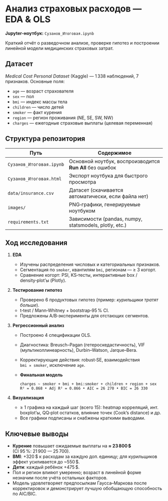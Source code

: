 # Анализ страховых расходов — EDA & OLS

**Jupyter‑ноутбук:** `Сузанов_Итоговая.ipynb`

Краткий отчёт о разведочном анализе, проверке гипотез и построении линейной модели медицинских страховых затрат.

## Датасет

*Medical Cost Personal Dataset* (Kaggle) — 1 338 наблюдений, 7 признаков.
Основные поля:

* `age` — возраст страхователя
* `sex` — пол
* `bmi` — индекс массы тела
* `children` — число детей
* `smoker` — факт курения
* `region` — регион проживания (NE, SE, SW, NW)
* `charges` — ежегодные страховые выплаты (целевая переменная)


## Структура репозитория

| Путь                     | Содержимое                                               |
| ------------------------ | -------------------------------------------------------- |
| `Сузанов_Итоговая.ipynb` | Основной ноутбук, воспроизводится **Run All** без ошибок |
| `Сузанов_Итоговая.html`  | Экспорт ноутбука для быстрого просмотра                  |
| `data/insurance.csv`     | Датасет (скачивается автоматически, если файла нет)      |
| `images/`                | PNG‑графики, генерируемые ноутбуком                      |
| `requirements.txt`       | Зависимости (pandas, numpy, statsmodels, plotly, etc.)   |


## Ход исследования

1. **EDA**

   * Изучены распределения числовых и категориальных признаков.
   * Сегментация по `smoker`, квантилям `bmi`, регионам — ≥ 3 когорт.
   * Сравнение когорт: PSI, KS‑тесты, интерактивные box / density‑plot’ы (Plotly).
2. **Тестирование гипотез**

   * Проверено 6 продуктовых гипотез (пример: *курильщики тратят больше*).
   * t‑test / Mann‑Whitney + bootstrap‑95 % CI.
   * Предложены А/В‑эксперименты для отстающих сегментов.
3. **Регрессионный анализ**

   * Построено 4 спецификации OLS.
   * Диагностика: Breusch–Pagan (гетероскедастичность), VIF (мультиколлинеарность), Durbin–Watson, Jarque–Bera.
   * Корректирующие действия: robust‑SE, взаимодействия `bmi ✕ smoker`, исключение `age`.
   * **Финальная модель**

     ```
     charges ~ smoker + bmi + bmi:smoker + children + region + sex
     R² = 0.868 • Adj R² = 0.866 • AIC = 26 270 • BIC = 26 330
     ```
4. **Визуализация**

   * ≥ 1 графика на каждый шаг (всего 15): heatmap корреляций, инт. boxplot’ы, QQ‑plot остатков, влияние точек (Cook’s distance) и др.
   * Все графики подписаны и снабжены краткими выводами.


## Ключевые выводы

* **Курение** повышает ожидаемые выплаты на **≈ 23 800 \$** (CI 95 %: 21 900 — 25 700).
* **BMI**: +320 \$ к расходам за каждую доп. единицу; для курильщиков эффект усиливается до \~550 \$.
* **Дети**: каждый ребёнок +475 \$.
* Пол и регион влияют умеренно; возраст в линейной форме незначим после учёта остальных факторов.
* Модель удовлетворяет предпосылкам Гаусса–Маркова после корректировок и демонстрирует лучшую обобщающую способность по AIC/BIC.
